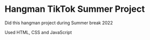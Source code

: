 # Hangman TikTok Summer Project

Did this hangman project during Summer break 2022

Used HTML, CSS and JavaScript
